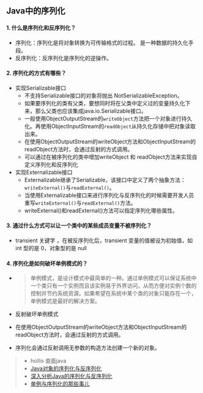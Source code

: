 ## Java中的序列化 

#### 1. 什么是序列化和反序列化？

- 序列化：序列化是将对象转换为可传输格式的过程。 是一种数据的持久化手段。 
- 反序列化：反序列化是序列化的逆操作。 

#### 2. 序列化的方式有哪些？

- 实现Serializable接口
  - 不支持Serializable接口的对象将抛出 NotSerializableException。
  - 如果要序列化的类有父类，要想同时将在父类中定义过的变量持久化下来，那么父类也应该集成java.io.Serializable接口。 
  - 一般使用ObjectOutputStream的`writeObject`方法把一个对象进行持久化。再使用ObjectInputStream的`readObject`从持久化存储中把对象读取出来。
  - 在使用ObjectOutputStream的writeObject方法和ObjectInputStream的readObject方法时，会通过反射的方式调用。 
  - 可以通过在被序列化的类中增加writeObject 和 readObject方法来实现自定义序列化和反序列化
- 实现Externalizable接口
  - Externalizable继承了Serializable，该接口中定义了两个抽象方法：`writeExternal()`与`readExternal()`。
  - 当使用Externalizable接口来进行序列化与反序列化的时候需要开发人员重写`writeExternal()`与`readExternal()`方法。 
  - writeExternal()和readExternal()方法可以指定序列化哪些属性。 

#### 3. 通过什么方式可以让一个类中的某些成员变量不被序列化？ 

- transient 关键字 ，在被反序列化后，transient 变量的值被设为初始值，如 int 型的是 0，对象型的是 null 

#### 4.  序列化是如何破坏单例模式的？ 

- > 单例模式，是设计模式中最简单的一种。通过单例模式可以保证系统中一个类只有一个实例而且该实例易于外界访问，从而方便对实例个数的控制并节约系统资源。如果希望在系统中某个类的对象只能存在一个，单例模式是最好的解决方案。 

- 反射破坏单例模式

- 在使用ObjectOutputStream的writeObject方法和ObjectInputStream的readObject方法时，会通过反射的方式调用。 

- 序列化会通过反射调用无参数的构造方法创建一个新的对象。 



> - hollis 直面java
> - [Java对象的序列化与反序列化](http://www.hollischuang.com/archives/1150) 
> - [深入分析Java的序列化与反序列化](http://www.hollischuang.com/archives/1140) 
> - [单例与序列化的那些事儿](http://www.hollischuang.com/archives/1144) 